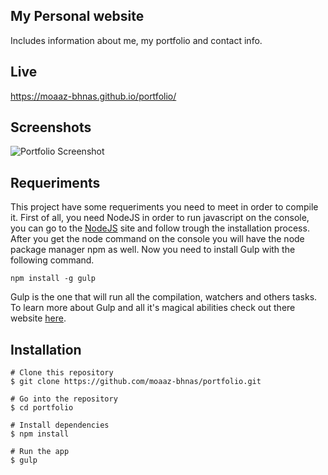 ## My Personal website
Includes information about me, my portfolio and contact info.

## Live
https://moaaz-bhnas.github.io/portfolio/
 
## Screenshots
![Portfolio Screenshot](https://i.ibb.co/1vhL06f/2018-12-29-09-29-moaaz-bhnas-github-io.png)

## Requeriments
This project have some requeriments you need to meet in order to compile it. First of all, you need NodeJS in order to run javascript on the console, you can go to the [NodeJS](https://nodejs.org/en/) site and follow trough the installation process. After you get the node command on the console you will have the node package manager npm as well. Now you need to install Gulp with the following command.  
```
npm install -g gulp
```  
Gulp is the one that will run all the compilation, watchers and others tasks. To learn more about Gulp and all it's magical abilities check out there website [here](https://gulpjs.com/).

## Installation
```
# Clone this repository
$ git clone https://github.com/moaaz-bhnas/portfolio.git

# Go into the repository
$ cd portfolio

# Install dependencies
$ npm install

# Run the app
$ gulp
```
